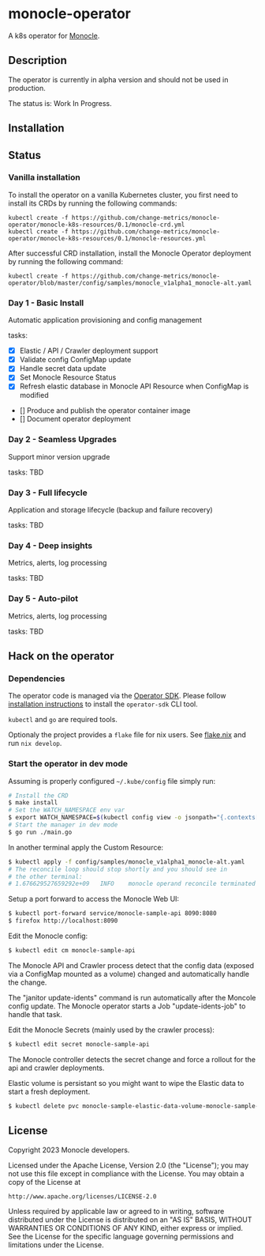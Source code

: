 # monocle-operator

A k8s operator for [Monocle](https://github.com/change-metrics/monocle).

## Description

The operator is currently in alpha version and should not be used in production.

The status is: Work In Progress.

## Installation

## Status

### Vanilla installation

To install the operator on a vanilla Kubernetes cluster, you first need to install its CRDs by running the following commands:
```
kubectl create -f https://github.com/change-metrics/monocle-operator/monocle-k8s-resources/0.1/monocle-crd.yml
kubectl create -f https://github.com/change-metrics/monocle-operator/monocle-k8s-resources/0.1/monocle-resources.yml
```

After successful CRD installation, install the Monocle Operator deployment by running the following command:
```
kubectl create -f https://github.com/change-metrics/monocle-operator/blob/master/config/samples/monocle_v1alpha1_monocle-alt.yaml
```

### Day 1 - Basic Install

Automatic application provisioning and config management

tasks:

- [X] Elastic / API / Crawler deployment support
- [X] Validate config ConfigMap update
- [X] Handle secret data update
- [X] Set Monocle Resource Status
- [X] Refresh elastic database in Monocle API Resource when ConfigMap is modified
- [] Produce and publish the operator container image
- [] Document operator deployment


### Day 2 - Seamless Upgrades

Support minor version upgrade

tasks: TBD

### Day 3 - Full lifecycle

Application and storage lifecycle (backup and failure recovery)

tasks: TBD

### Day 4 - Deep insights

Metrics, alerts, log processing

tasks: TBD

### Day 5 - Auto-pilot

Metrics, alerts, log processing

tasks: TBD

## Hack on the operator

### Dependencies

The operator code is managed via the [Operator SDK](https://sdk.operatorframework.io/). Please follow [installation instructions](https://sdk.operatorframework.io/docs/building-operators/golang/installation/) to install the `operator-sdk` CLI tool.

`kubectl` and `go` are required tools.

Optionaly the project provides a `flake` file for nix users. See [flake.nix](./flake.nix)
and run `nix develop`.

### Start the operator in dev mode

Assuming is properly configured `~/.kube/config` file simply run:

```bash
# Install the CRD
$ make install
# Set the WATCH_NAMESPACE env var
$ export WATCH_NAMESPACE=$(kubectl config view -o jsonpath="{.contexts[?(@.name == '$(kubectl config current-context)')].context.namespace}")
# Start the manager in dev mode
$ go run ./main.go
```

In another terminal apply the Custom Resource:

```bash
$ kubectl apply -f config/samples/monocle_v1alpha1_monocle-alt.yaml
# The reconcile loop should stop shortly and you should see in
# the other terminal:
# 1.676629527659292e+09   INFO    monocle operand reconcile terminated
```

Setup a port forward to access the Monocle Web UI:

```bash
$ kubectl port-forward service/monocle-sample-api 8090:8080
$ firefox http://localhost:8090
```

Edit the Monocle config:

```bash
$ kubectl edit cm monocle-sample-api
```

The Monocle API and Crawler process detect that the config data (exposed via a ConfigMap mounted
as a volume) changed and automatically handle the change.

The "janitor update-idents" command is run automatically after the Moncole config update.
The Monocle operator starts a Job "update-idents-job" to handle that task.

Edit the Monocle Secrets (mainly used by the crawler process):

```bash
$ kubectl edit secret monocle-sample-api
```

The Monocle controller detects the secret change and force a rollout for the api and crawler
deployments.

Elastic volume is persistant so you might want to wipe the Elastic data to
start a fresh deployment.

```bash
$ kubectl delete pvc monocle-sample-elastic-data-volume-monocle-sample-elastic-0
```

## License

Copyright 2023 Monocle developers.

Licensed under the Apache License, Version 2.0 (the "License");
you may not use this file except in compliance with the License.
You may obtain a copy of the License at

    http://www.apache.org/licenses/LICENSE-2.0

Unless required by applicable law or agreed to in writing, software
distributed under the License is distributed on an "AS IS" BASIS,
WITHOUT WARRANTIES OR CONDITIONS OF ANY KIND, either express or implied.
See the License for the specific language governing permissions and
limitations under the License.

